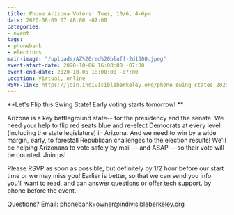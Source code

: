 ```yaml
---
title: Phone Arizona Voters! Tues, 10/6, 4-6pm
date: 2020-08-09 07:48:00 -07:00
categories:
- event
tags:
- phonebank
- elections
main-image: "/uploads/AZ%20red%20bluff-2d1300.jpeg"
event-start-date: 2020-10-06 16:00:00 -07:00
event-end-date: 2020-10-06 18:00:00 -07:00
Location: Virtual, online
RSVP-link: https://join.indivisibleberkeley.org/phone_swing_states_2020_10_06
---
```


**Let's Flip this Swing State!  Early voting starts tomorrow! **

Arizona is a key battleground state-- for the presidency and the senate. We need your help to flip red seats blue and re-elect Democrats at every level (including the state legislature) in Arizona. And we need to win by a wide margin, early, to forestall Republican challenges to the election results!  We'll be helping Arizonans to vote safely by mail -- and ASAP -- so their vote will be counted.   Join us!

Please RSVP as soon as possible, but definitely by 1/2 hour before our start time or we may miss you! Earlier is better, so that we can send you info you'll want to read, and can answer questions or offer tech support. by phone before the event.

Questions? Email: phonebank\+owner@indivisibleberkeley.org